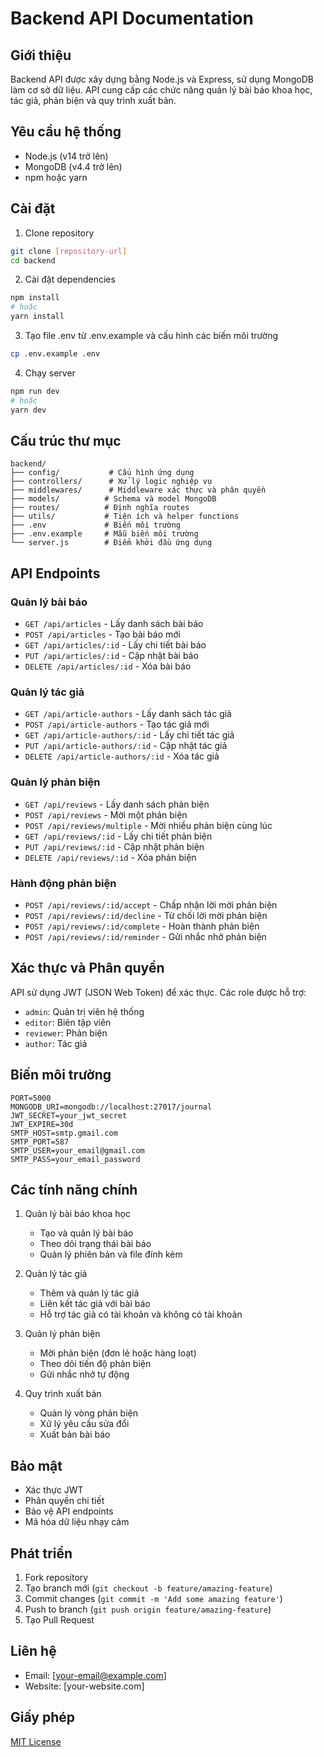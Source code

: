 # Backend API Documentation

## Giới thiệu
Backend API được xây dựng bằng Node.js và Express, sử dụng MongoDB làm cơ sở dữ liệu. API cung cấp các chức năng quản lý bài báo khoa học, tác giả, phản biện và quy trình xuất bản.

## Yêu cầu hệ thống
- Node.js (v14 trở lên)
- MongoDB (v4.4 trở lên)
- npm hoặc yarn

## Cài đặt
1. Clone repository
```bash
git clone [repository-url]
cd backend
```

2. Cài đặt dependencies
```bash
npm install
# hoặc
yarn install
```

3. Tạo file .env từ .env.example và cấu hình các biến môi trường
```bash
cp .env.example .env
```

4. Chạy server
```bash
npm run dev
# hoặc
yarn dev
```

## Cấu trúc thư mục
```
backend/
├── config/           # Cấu hình ứng dụng
├── controllers/      # Xử lý logic nghiệp vụ
├── middlewares/      # Middleware xác thực và phân quyền
├── models/          # Schema và model MongoDB
├── routes/          # Định nghĩa routes
├── utils/           # Tiện ích và helper functions
├── .env             # Biến môi trường
├── .env.example     # Mẫu biến môi trường
└── server.js        # Điểm khởi đầu ứng dụng
```

## API Endpoints

### Quản lý bài báo
- `GET /api/articles` - Lấy danh sách bài báo
- `POST /api/articles` - Tạo bài báo mới
- `GET /api/articles/:id` - Lấy chi tiết bài báo
- `PUT /api/articles/:id` - Cập nhật bài báo
- `DELETE /api/articles/:id` - Xóa bài báo

### Quản lý tác giả
- `GET /api/article-authors` - Lấy danh sách tác giả
- `POST /api/article-authors` - Tạo tác giả mới
- `GET /api/article-authors/:id` - Lấy chi tiết tác giả
- `PUT /api/article-authors/:id` - Cập nhật tác giả
- `DELETE /api/article-authors/:id` - Xóa tác giả

### Quản lý phản biện
- `GET /api/reviews` - Lấy danh sách phản biện
- `POST /api/reviews` - Mời một phản biện
- `POST /api/reviews/multiple` - Mời nhiều phản biện cùng lúc
- `GET /api/reviews/:id` - Lấy chi tiết phản biện
- `PUT /api/reviews/:id` - Cập nhật phản biện
- `DELETE /api/reviews/:id` - Xóa phản biện

### Hành động phản biện
- `POST /api/reviews/:id/accept` - Chấp nhận lời mời phản biện
- `POST /api/reviews/:id/decline` - Từ chối lời mời phản biện
- `POST /api/reviews/:id/complete` - Hoàn thành phản biện
- `POST /api/reviews/:id/reminder` - Gửi nhắc nhở phản biện

## Xác thực và Phân quyền
API sử dụng JWT (JSON Web Token) để xác thực. Các role được hỗ trợ:
- `admin`: Quản trị viên hệ thống
- `editor`: Biên tập viên
- `reviewer`: Phản biện
- `author`: Tác giả

## Biến môi trường
```env
PORT=5000
MONGODB_URI=mongodb://localhost:27017/journal
JWT_SECRET=your_jwt_secret
JWT_EXPIRE=30d
SMTP_HOST=smtp.gmail.com
SMTP_PORT=587
SMTP_USER=your_email@gmail.com
SMTP_PASS=your_email_password
```

## Các tính năng chính
1. Quản lý bài báo khoa học
   - Tạo và quản lý bài báo
   - Theo dõi trạng thái bài báo
   - Quản lý phiên bản và file đính kèm

2. Quản lý tác giả
   - Thêm và quản lý tác giả
   - Liên kết tác giả với bài báo
   - Hỗ trợ tác giả có tài khoản và không có tài khoản

3. Quản lý phản biện
   - Mời phản biện (đơn lẻ hoặc hàng loạt)
   - Theo dõi tiến độ phản biện
   - Gửi nhắc nhở tự động

4. Quy trình xuất bản
   - Quản lý vòng phản biện
   - Xử lý yêu cầu sửa đổi
   - Xuất bản bài báo

## Bảo mật
- Xác thực JWT
- Phân quyền chi tiết
- Bảo vệ API endpoints
- Mã hóa dữ liệu nhạy cảm

## Phát triển
1. Fork repository
2. Tạo branch mới (`git checkout -b feature/amazing-feature`)
3. Commit changes (`git commit -m 'Add some amazing feature'`)
4. Push to branch (`git push origin feature/amazing-feature`)
5. Tạo Pull Request

## Liên hệ
- Email: [your-email@example.com]
- Website: [your-website.com]

## Giấy phép
[MIT License](LICENSE) 